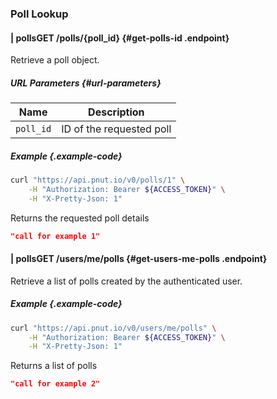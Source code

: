 ### Poll Lookup





#### <span class="endpoint-meta"><i class="fas fa-lock"></i> | <i class="fas fa-user"></i> polls</span><span class="method method-get">GET</span> /polls/<span class="call-param">{poll_id}</span> [<i class="fas fa-paragraph"></i>](#get-polls-id) {#get-polls-id .endpoint}

Retrieve a poll object.

##### URL Parameters [<i class="fas fa-paragraph"></i>](#url-parameters) {#url-parameters}

Name|Description
-|-
`poll_id`|ID of the requested poll

##### Example {.example-code}

```bash
curl "https://api.pnut.io/v0/polls/1" \
    -H "Authorization: Bearer ${ACCESS_TOKEN}" \
    -H "X-Pretty-Json: 1"
```

Returns the requested poll details

```json
"call for example 1"
```



#### <span class="endpoint-meta"><i class="fas fa-lock"></i> | <i class="fas fa-user"></i> polls</span><span class="method method-get">GET</span> /users/me/polls [<i class="fas fa-paragraph"></i>](#get-users-me-polls) {#get-users-me-polls .endpoint}

Retrieve a list of polls created by the authenticated user.

##### Example {.example-code}

```bash
curl "https://api.pnut.io/v0/users/me/polls" \
    -H "Authorization: Bearer ${ACCESS_TOKEN}" \
    -H "X-Pretty-Json: 1"
```

Returns a list of polls

```json
"call for example 2"
```